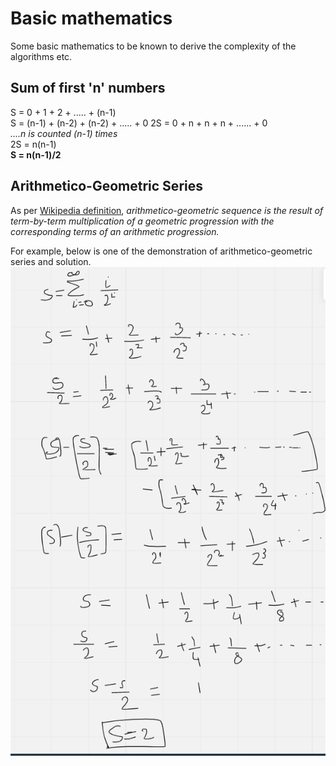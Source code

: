 # Basic mathematics
Some basic mathematics to be known to derive the complexity of the algorithms etc.  

## Sum of first 'n' numbers
S = 0 + 1 + 2 + ..... + (n-1)<br>
S = (n-1) + (n-2) + (n-2) + ..... + 0
2S = 0 + n + n + n + ...... + 0 <br> 
*....n is counted (n-1) times*<br>
2S = n(n-1)<br>
**S = n(n-1)/2<br>**

## Arithmetico-Geometric Series
As per [Wikipedia definition](https://en.wikipedia.org/wiki/Arithmetico-geometric_sequence), *arithmetico-geometric sequence is the result of term-by-term multiplication of a geometric progression with the corresponding terms of an arithmetic progression.*

For example, below is one of the demonstration of arithmetico-geometric series and solution.
![](Sorting/images/arithmetico-geometric.PNG)


